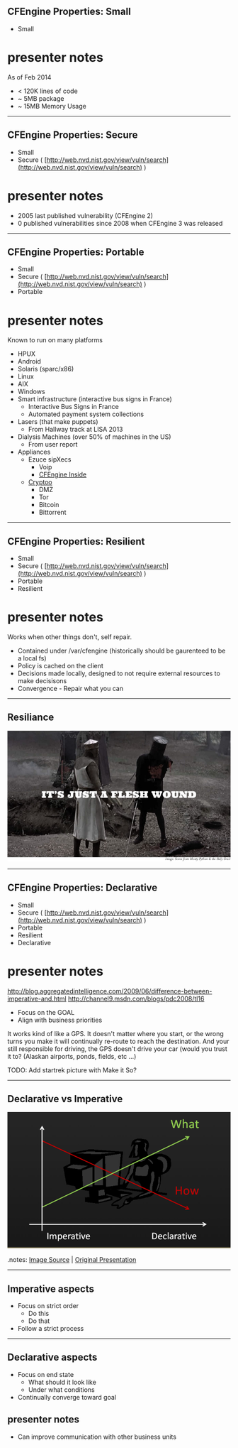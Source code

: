 ## CFEngine Properties: Small

* Small

# presenter notes

As of Feb 2014

* < 120K lines of code
* ~ 5MB package
* ~ 15MB Memory Usage

---
## CFEngine Properties: Secure

* Small
* Secure ( [http://web.nvd.nist.gov/view/vuln/search](http://web.nvd.nist.gov/view/vuln/search) )

# presenter notes

* 2005 last published vulnerability (CFEngine 2)
* 0 published vulnerabilities since 2008 when CFEngine 3 was released

---
## CFEngine Properties: Portable

* Small
* Secure ( [http://web.nvd.nist.gov/view/vuln/search](http://web.nvd.nist.gov/view/vuln/search) )
* Portable

# presenter notes

Known to run on many platforms

* HPUX
* Android
* Solaris (sparc/x86)
* Linux
* AIX
* Windows
* Smart infrastructure (interactive bus signs in France)
    * Interactive Bus Signs in France
    * Automated payment system collections
* Lasers (that make puppets)
    * From Hallway track at LISA 2013
* Dialysis Machines (over 50% of machines in the US)
    * From user report
* Appliances
    * Ezuce sipXecs
        * Voip
        * [CFEngine Inside](https://sipfoundry.atlassian.net/wiki/display/sipXecs/cfengine+tips)
    * [Cryptoo](https://github.com/Cryptoo/cfengine)
        * DMZ
        * Tor
        * Bitcoin
        * Bittorrent

---
## CFEngine Properties: Resilient

* Small
* Secure ( [http://web.nvd.nist.gov/view/vuln/search](http://web.nvd.nist.gov/view/vuln/search) )
* Portable
* Resilient

# presenter notes

Works when other things don't, self repair.

* Contained under /var/cfengine (historically should be gaurenteed to be a local fs)
* Policy is cached on the client
* Decisions made locally, designed to not require external resources to make decisisons
* Convergence - Repair what you can

---
## Resiliance
<img src="../images/flesh_wound.jpg">

---
## CFEngine Properties: Declarative

* Small
* Secure ( [http://web.nvd.nist.gov/view/vuln/search](http://web.nvd.nist.gov/view/vuln/search) )
* Portable
* Resilient
* Declarative

# presenter notes
http://blog.aggregatedintelligence.com/2009/06/difference-between-imperative-and.html
http://channel9.msdn.com/blogs/pdc2008/tl16

* Focus on the GOAL
* Align with business priorities

It works kind of like a GPS. It doesn't matter where you start, or the wrong
turns you make it will continually re-route to reach the destination. And your
still responsible for driving, the GPS doesn't drive your car (would you trust
it to? (Alaskan airports, ponds, fields, etc ...)

TODO: Add startrek picture with Make it So?

---
## Declarative vs Imperative
<a href="http://blog.aggregatedintelligence.com/2009/06/difference-between-imperative-and.html"><img src="../images/declarative_vs_imperative_crop.png"/></a>

.notes: <a href="http://blog.aggregatedintelligence.com/2009/06/difference-between-imperative-and.html">Image Source</a> | <a href="https://channel9.msdn.com/blogs/pdc2008/tl16">Original Presentation</a>

---
## Imperative aspects
* Focus on strict order
    * Do this
    * Do that
* Follow a strict process

---
## Declarative aspects
* Focus on end state
    * What should it look like
    * Under what conditions
* Continually converge toward goal

## presenter notes
* Can improve communication with other business units


